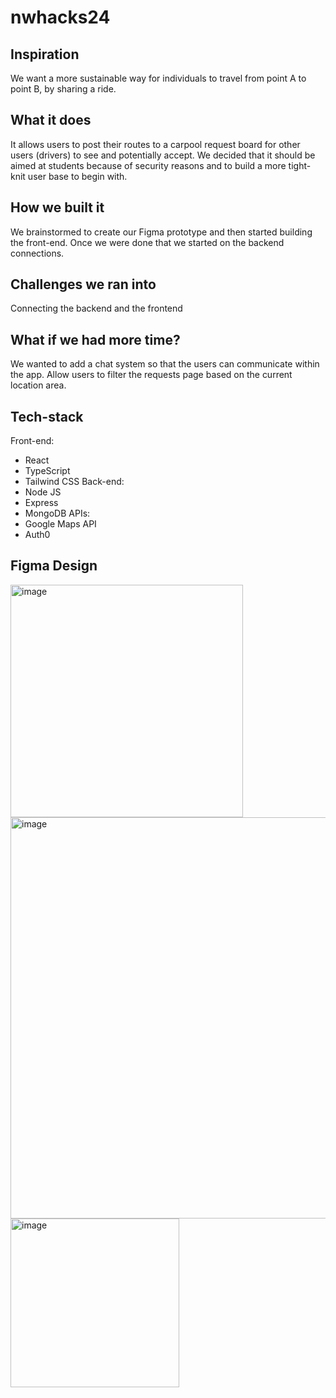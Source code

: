 # nwhacks24

## Inspiration
We want a more sustainable way for individuals to travel from point A to point B, by sharing a ride.

## What it does
It allows users to post their routes to a carpool request board for other users (drivers) to see and potentially accept. We decided that it should be aimed at students because of security reasons and to build a more tight-knit user base to begin with.

## How we built it
We brainstormed to create our Figma prototype and then started building the front-end. Once we were done that we started on the backend connections.

## Challenges we ran into
Connecting the backend and the frontend

## What if we had more time?
We wanted to add a chat system so that the users can communicate within the app.
Allow users to filter the requests page based on the current location area.

## Tech-stack
Front-end:
- React
- TypeScript
- Tailwind CSS
Back-end:
- Node JS
- Express
- MongoDB
APIs:
- Google Maps API
- Auth0

## Figma Design

<img width="372" alt="image" src="https://github.com/lu-ben/nwhacks24/assets/84468266/b6d392a2-d5ae-423c-a66d-2b17ff077c77">
<img width="642" alt="image" src="https://github.com/lu-ben/nwhacks24/assets/84468266/363a69ee-8018-4c84-9779-316928af4520">
<img width="270" alt="image" src="https://github.com/lu-ben/nwhacks24/assets/84468266/97f5bf82-e37f-42e2-a11c-00e0ef4e0658">

